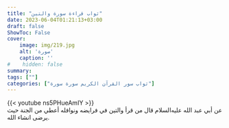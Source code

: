 ```yaml
---
title: "ثواب قراءة سورة والتين"
date: 2023-06-04T01:21:13+03:00
draft: false
ShowToc: False
cover:
    image: img/219.jpg
    alt: 'صورة'
    caption: ''
#    hidden: false
summary: 
tags: [""]
categories: ["ثواب سور القرآن الكريم سورة سورة"]
---
```

{{< youtube ns5PHueAmIY >}} 
<br>
عن أبي عبد الله عليه‌السلام
قال من قرأ والتين في فرايضه ونوافله أعطي من الجنة حيث يرضى
انشاء الله.

